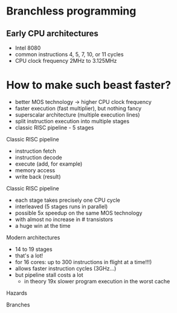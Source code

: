 # Branchless programming

## Early CPU architectures

* Intel 8080
* common instructions 4, 5, 7, 10, or 11 cycles
* CPU clock frequency 2MHz to 3.125MHz

# How to make such beast faster?

* better MOS technology -> higher CPU clock frequency
* faster execution (fast multiplier), but nothing fancy
* superscalar architecture (multiple execution lines)
* split instruction execution into multiple stages
* classic RISC pipeline - 5 stages

Classic RISC pipeline

- instruction fetch
- instruction decode
- execute (add, for example)
- memory access
- write back (result)

Classic RISC pipeline

- each stage takes precisely one CPU cycle
- interleaved (5 stages runs in parallel)
- possible 5x speedup on the same MOS technology
- with almost no increase in # transistors
- a huge win at the time

Modern architectures

- 14 to 19 stages
- that's a lot!
- for 16 cores: up to 300 instructions in flight at a time!!!)
- allows faster instruction cycles (3GHz...)
- but pipeline stall costs a lot
    - in theory 19x slower program execution in the worst cache

Hazards

Branches

